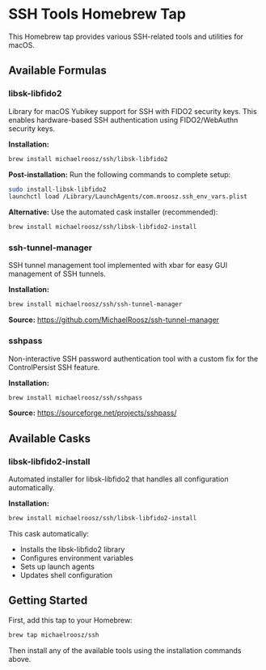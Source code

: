 # SSH Tools Homebrew Tap

This Homebrew tap provides various SSH-related tools and utilities for macOS.

## Available Formulas

### libsk-libfido2
Library for macOS Yubikey support for SSH with FIDO2 security keys. This enables hardware-based SSH authentication using FIDO2/WebAuthn security keys.

**Installation:**
```bash
brew install michaelroosz/ssh/libsk-libfido2
```

**Post-installation:** Run the following commands to complete setup:
```bash
sudo install-libsk-libfido2
launchctl load /Library/LaunchAgents/com.mroosz.ssh_env_vars.plist
```

**Alternative:** Use the automated cask installer (recommended):
```bash
brew install michaelroosz/ssh/libsk-libfido2-install
```

### ssh-tunnel-manager
SSH tunnel management tool implemented with xbar for easy GUI management of SSH tunnels.

**Installation:**
```bash
brew install michaelroosz/ssh/ssh-tunnel-manager
```

**Source:** https://github.com/MichaelRoosz/ssh-tunnel-manager

### sshpass
Non-interactive SSH password authentication tool with a custom fix for the ControlPersist SSH feature.

**Installation:**
```bash
brew install michaelroosz/ssh/sshpass
```

**Source:** https://sourceforge.net/projects/sshpass/

## Available Casks

### libsk-libfido2-install
Automated installer for libsk-libfido2 that handles all configuration automatically.

**Installation:**
```bash
brew install michaelroosz/ssh/libsk-libfido2-install
```

This cask automatically:
- Installs the libsk-libfido2 library
- Configures environment variables
- Sets up launch agents
- Updates shell configuration

## Getting Started

First, add this tap to your Homebrew:
```bash
brew tap michaelroosz/ssh
```

Then install any of the available tools using the installation commands above.
